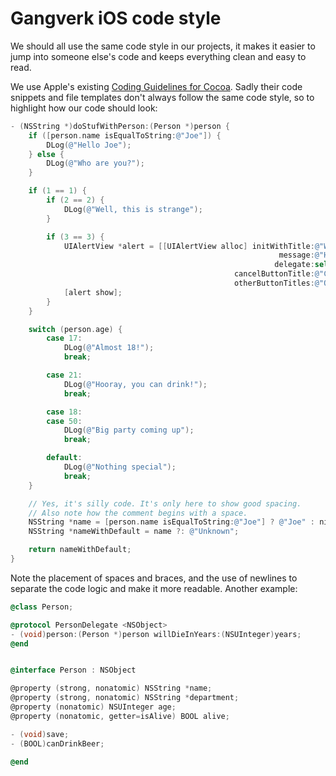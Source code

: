 # Gangverk iOS code style
We should all use the same code style in our projects, it makes it easier to jump into someone else's code and keeps everything clean and easy to read.

We use Apple's existing [Coding Guidelines for Cocoa](https://developer.apple.com/library/mac/documentation/Cocoa/Conceptual/CodingGuidelines/CodingGuidelines.html). Sadly their code snippets and file templates don't always follow the same code style, so to highlight how our code should look:

```objective-c
- (NSString *)doStufWithPerson:(Person *)person {
    if ([person.name isEqualToString:@"Joe"]) {
        DLog(@"Hello Joe");
    } else {
        DLog(@"Who are you?");
    }

    if (1 == 1) {
        if (2 == 2) {
            DLog(@"Well, this is strange");
        }

        if (3 == 3) {
            UIAlertView *alert = [[UIAlertView alloc] initWithTitle:@"Weird"
                                                            message:@"How did the code get here?"
                                                           delegate:self
                                                  cancelButtonTitle:@"Cancel"
                                                  otherButtonTitles:@"Ok", nil];
            [alert show];
        }
    }

    switch (person.age) {
        case 17:
            DLog(@"Almost 18!");
            break;

        case 21:
            DLog(@"Hooray, you can drink!");
            break;

        case 18:
        case 50:
            DLog(@"Big party coming up");
            break;

        default:
            DLog(@"Nothing special");
            break;
    }

    // Yes, it's silly code. It's only here to show good spacing.
    // Also note how the comment begins with a space.
    NSString *name = [person.name isEqualToString:@"Joe"] ? @"Joe" : nil;
    NSString *nameWithDefault = name ?: @"Unknown";

    return nameWithDefault;
}
```

Note the placement of spaces and braces, and the use of newlines to separate the code logic and make it more readable. Another example:

```objective-c
@class Person;

@protocol PersonDelegate <NSObject>
- (void)person:(Person *)person willDieInYears:(NSUInteger)years;
@end


@interface Person : NSObject

@property (strong, nonatomic) NSString *name;
@property (strong, nonatomic) NSString *department;
@property (nonatomic) NSUInteger age;
@property (nonatomic, getter=isAlive) BOOL alive;

- (void)save;
- (BOOL)canDrinkBeer;

@end
```
